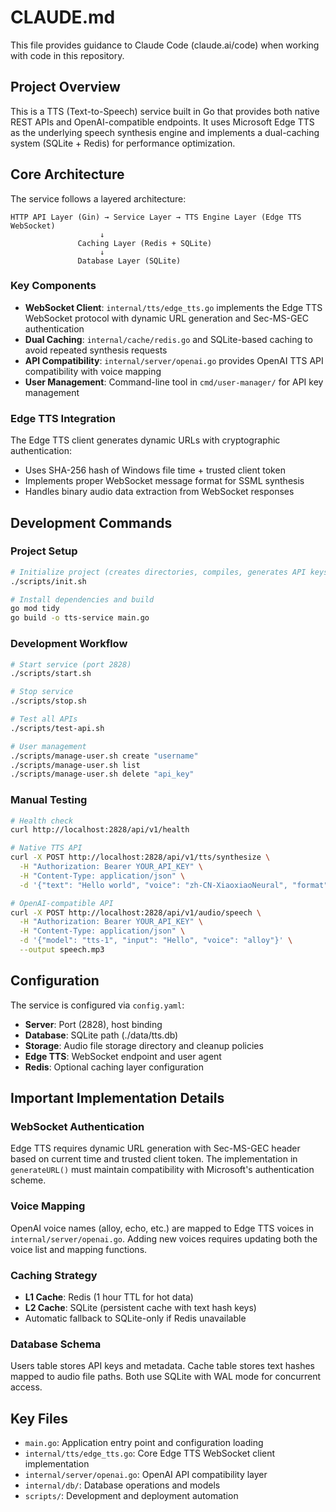 # CLAUDE.md

This file provides guidance to Claude Code (claude.ai/code) when working with code in this repository.

## Project Overview

This is a TTS (Text-to-Speech) service built in Go that provides both native REST APIs and OpenAI-compatible endpoints. It uses Microsoft Edge TTS as the underlying speech synthesis engine and implements a dual-caching system (SQLite + Redis) for performance optimization.

## Core Architecture

The service follows a layered architecture:

```
HTTP API Layer (Gin) → Service Layer → TTS Engine Layer (Edge TTS WebSocket)
                    ↓
               Caching Layer (Redis + SQLite)
                    ↓
               Database Layer (SQLite)
```

### Key Components

- **WebSocket Client**: `internal/tts/edge_tts.go` implements the Edge TTS WebSocket protocol with dynamic URL generation and Sec-MS-GEC authentication
- **Dual Caching**: `internal/cache/redis.go` and SQLite-based caching to avoid repeated synthesis requests
- **API Compatibility**: `internal/server/openai.go` provides OpenAI TTS API compatibility with voice mapping
- **User Management**: Command-line tool in `cmd/user-manager/` for API key management

### Edge TTS Integration

The Edge TTS client generates dynamic URLs with cryptographic authentication:
- Uses SHA-256 hash of Windows file time + trusted client token
- Implements proper WebSocket message format for SSML synthesis
- Handles binary audio data extraction from WebSocket responses

## Development Commands

### Project Setup
```bash
# Initialize project (creates directories, compiles, generates API keys)
./scripts/init.sh

# Install dependencies and build
go mod tidy
go build -o tts-service main.go
```

### Development Workflow
```bash
# Start service (port 2828)
./scripts/start.sh

# Stop service  
./scripts/stop.sh

# Test all APIs
./scripts/test-api.sh

# User management
./scripts/manage-user.sh create "username"
./scripts/manage-user.sh list
./scripts/manage-user.sh delete "api_key"
```

### Manual Testing
```bash
# Health check
curl http://localhost:2828/api/v1/health

# Native TTS API
curl -X POST http://localhost:2828/api/v1/tts/synthesize \
  -H "Authorization: Bearer YOUR_API_KEY" \
  -H "Content-Type: application/json" \
  -d '{"text": "Hello world", "voice": "zh-CN-XiaoxiaoNeural", "format": "mp3"}'

# OpenAI-compatible API  
curl -X POST http://localhost:2828/api/v1/audio/speech \
  -H "Authorization: Bearer YOUR_API_KEY" \
  -H "Content-Type: application/json" \
  -d '{"model": "tts-1", "input": "Hello", "voice": "alloy"}' \
  --output speech.mp3
```

## Configuration

The service is configured via `config.yaml`:
- **Server**: Port (2828), host binding
- **Database**: SQLite path (./data/tts.db)  
- **Storage**: Audio file storage directory and cleanup policies
- **Edge TTS**: WebSocket endpoint and user agent
- **Redis**: Optional caching layer configuration

## Important Implementation Details

### WebSocket Authentication
Edge TTS requires dynamic URL generation with Sec-MS-GEC header based on current time and trusted client token. The implementation in `generateURL()` must maintain compatibility with Microsoft's authentication scheme.

### Voice Mapping
OpenAI voice names (alloy, echo, etc.) are mapped to Edge TTS voices in `internal/server/openai.go`. Adding new voices requires updating both the voice list and mapping functions.

### Caching Strategy
- **L1 Cache**: Redis (1 hour TTL for hot data)
- **L2 Cache**: SQLite (persistent cache with text hash keys)
- Automatic fallback to SQLite-only if Redis unavailable

### Database Schema
Users table stores API keys and metadata. Cache table stores text hashes mapped to audio file paths. Both use SQLite with WAL mode for concurrent access.

## Key Files

- `main.go`: Application entry point and configuration loading
- `internal/tts/edge_tts.go`: Core Edge TTS WebSocket client implementation  
- `internal/server/openai.go`: OpenAI API compatibility layer
- `internal/db/`: Database operations and models
- `scripts/`: Development and deployment automation